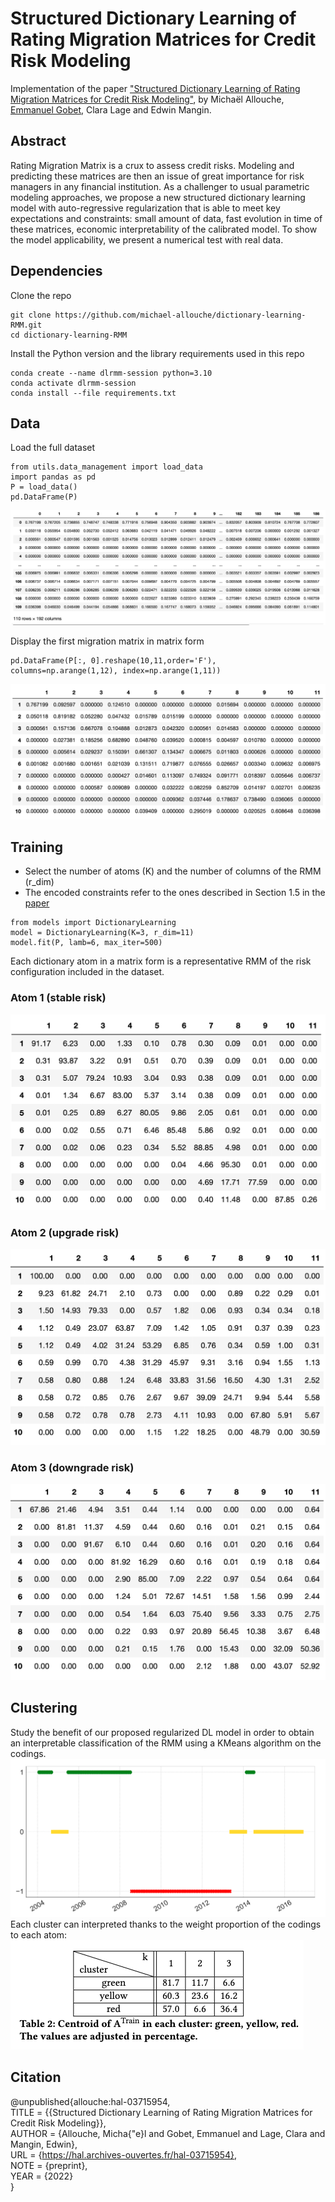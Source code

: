 # Structured Dictionary Learning of Rating Migration Matrices for Credit Risk Modeling
Implementation of the paper ["Structured Dictionary Learning of Rating Migration Matrices for Credit Risk Modeling"](https://hal.archives-ouvertes.fr/hal-03715954),
by Michaël Allouche, [Emmanuel Gobet](http://www.cmap.polytechnique.fr/~gobet/), Clara Lage and Edwin Mangin.

## Abstract
Rating Migration Matrix is a crux to assess credit risks. 
Modeling and predicting these matrices are then an issue of great  importance for risk managers in any financial institution. 
As a challenger to usual parametric modeling approaches, we propose a new structured dictionary learning model with auto-regressive regularization that is able to meet key expectations and constraints: small amount of data,  fast evolution in time of these matrices, economic interpretability of the calibrated model. 
To show the model applicability, we present a numerical test with real data. 

## Dependencies
Clone the repo

```
git clone https://github.com/michael-allouche/dictionary-learning-RMM.git
cd dictionary-learning-RMM
```


Install the Python version and the library requirements used in this repo

```
conda create --name dlrmm-session python=3.10
conda activate dlrmm-session
conda install --file requirements.txt
```

## Data
Load the full dataset
```
from utils.data_management import load_data
import pandas as pd
P = load_data()
pd.DataFrame(P)
```
![data](imgs/data/data-MM.png)

Display the first migration matrix in matrix form
```
pd.DataFrame(P[:, 0].reshape(10,11,order='F'), columns=np.arange(1,12), index=np.arange(1,11))
```
![p1](imgs/data/P1.png)

## Training
- Select the number of atoms (K) and the number of columns of the RMM (r_dim)
- The encoded constraints refer to the ones described in Section 1.5 in the [paper](https://hal.archives-ouvertes.fr/hal-03715954)
```
from models import DictionaryLearning
model = DictionaryLearning(K=3, r_dim=11)
model.fit(P, lamb=6, max_iter=500)
```
Each dictionary atom in a matrix form is a representative RMM of the risk configuration included in the dataset. 
### Atom 1 (stable risk)
![a1](imgs/dictionary/atom_stable.png)
### Atom 2 (upgrade risk)
![a2](imgs/dictionary/atom_upgrade.png)
### Atom 3 (downgrade risk)
![a3](imgs/dictionary/atom_downgrade.png)

## Clustering
Study the benefit of our proposed regularized DL model in order to obtain an interpretable classification of the RMM using a KMeans algorithm on the codings.
![cluster](imgs/clustering/cluster_train-K3-lamb6.png)
Each cluster can interpreted thanks to the weight proportion of the codings to each atom:
![cluster_table](imgs/clustering/table-clusters.png)


## Citation
@unpublished{allouche:hal-03715954,\
  TITLE = {{Structured Dictionary Learning of Rating Migration Matrices for Credit Risk Modeling}},\
  AUTHOR = {Allouche, Micha{\"e}l and Gobet, Emmanuel and Lage, Clara and Mangin, Edwin},\
  URL = {https://hal.archives-ouvertes.fr/hal-03715954}, \
  NOTE = {preprint},\
  YEAR = {2022} \
}


